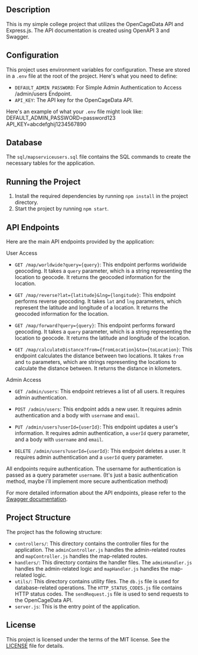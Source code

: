## Description

This is my simple college project that utilizes the OpenCageData API and Express.js. The API documentation is created using OpenAPI 3 and Swagger.

## Configuration

This project uses environment variables for configuration. These are stored in a `.env` file at the root of the project. Here's what you need to define:

- `DEFAULT_ADMIN_PASSWORD`: For Simple Admin Authentication to Access /admin/users Endpoint.
- `API_KEY`: The API key for the OpenCageData API.

Here's an example of what your `.env` file might look like:
DEFAULT_ADMIN_PASSWORD=password123
API_KEY=abcdefghij1234567890

## Database

The `sql/mapserviceusers.sql` file contains the SQL commands to create the necessary tables for the application.

## Running the Project

1. Install the required dependencies by running `npm install` in the project directory.
2. Start the project by running `npm start`.

## API Endpoints

Here are the main API endpoints provided by the application:


User Access
- `GET /map/worldwide?query={query}`: This endpoint performs worldwide geocoding. It takes a `query` parameter, which is a string representing the location to geocode. It returns the geocoded information for the location.

- `GET /map/reverse?lat={latitude}&lng={longitude}`: This endpoint performs reverse geocoding. It takes `lat` and `lng` parameters, which represent the latitude and longitude of a location. It returns the geocoded information for the location.

- `GET /map/forward?query={query}`: This endpoint performs forward geocoding. It takes a `query` parameter, which is a string representing the location to geocode. It returns the latitude and longitude of the location.

- `GET /map/calculateDistance?from={fromLocation}&to={toLocation}`: This endpoint calculates the distance between two locations. It takes `from` and `to` parameters, which are strings representing the locations to calculate the distance between. It returns the distance in kilometers.

Admin Access
- `GET /admin/users`: This endpoint retrieves a list of all users. It requires admin authentication.

- `POST /admin/users`: This endpoint adds a new user. It requires admin authentication and a body with `username` and `email`.

- `PUT /admin/users?userId={userId}`: This endpoint updates a user's information. It requires admin authentication, a `userId` query parameter, and a body with `username` and `email`.

- `DELETE /admin/users?userId={userId}`: This endpoint deletes a user. It requires admin authentication and a `userId` query parameter.


All endpoints require authentication. The username for authentication is passed as a query parameter `username`. (It's just a basic authentication method, maybe i'll implement more secure authentication method)

For more detailed information about the API endpoints, please refer to the [Swagger documentation](docs/swagger.yaml).

## Project Structure

The project has the following structure:
- `controllers/`: This directory contains the controller files for the application. The `adminController.js` handles the admin-related routes and `mapController.js` handles the map-related routes.
- `handlers/`: This directory contains the handler files. The `adminHandler.js` handles the admin-related logic and `mapHandler.js` handles the map-related logic.
- `utils/`: This directory contains utility files. The `db.js` file is used for database-related operations. The `HTTP_STATUS_CODES.js` file contains HTTP status codes. The `sendRequest.js` file is used to send requests to the OpenCageData API.
- `server.js`: This is the entry point of the application.

## License

This project is licensed under the terms of the MIT license. See the [LICENSE](LICENSE.md) file for details.
